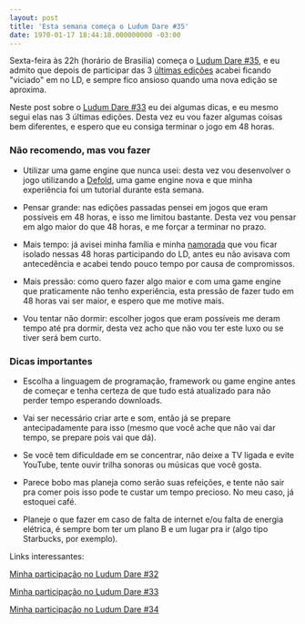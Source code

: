 ```yaml
---
layout: post
title: 'Esta semana começa o Ludum Dare #35'
date: 1970-01-17 18:44:18.000000000 -03:00
---
```

Sexta-feira às 22h (horário de Brasilia) começa o [Ludum Dare #35](http://ludumdare.com/compo/), e eu admito que depois de participar das 3 [últimas edições](http://ludumdare.com/compo/author/cicanci/) acabei ficando "viciado" em no LD, e sempre fico ansioso quando uma nova edição se aproxima.

Neste post sobre o [Ludum Dare #33](http://gamedeveloper.com.br/hoje-comeca-o-ludum-dare-33/) eu dei algumas dicas, e eu mesmo segui elas nas 3 últimas edições. Desta vez eu vou fazer algumas coisas bem diferentes, e espero que eu consiga terminar o jogo em 48 horas.

### Não recomendo, mas vou fazer

* Utilizar uma game engine que nunca usei: desta vez vou desenvolver o jogo utilizando a [Defold](http://gamedeveloper.com.br/king-defold-engine-2d/), uma game engine nova e que minha experiência foi um tutorial durante esta semana.

* Pensar grande: nas edições passadas pensei em jogos que eram possíveis em 48 horas, e isso me limitou bastante. Desta vez vou pensar em algo maior do que 48 horas, e me forçar a terminar no prazo.

* Mais tempo: já avisei minha família e minha [namorada](https://www.youtube.com/channel/UCTk3xkOSzWzf8Ba-wJN8jDA) que vou ficar isolado nessas 48 horas participando do LD, antes eu não avisava com antecedência e acabei tendo pouco tempo por causa de compromissos.

* Mais pressão: como quero fazer algo maior e com uma game engine que praticamente não tenho experiência, esta pressão de fazer tudo em 48 horas vai ser maior, e espero que me motive mais. 

* Vou tentar não dormir: escolher jogos que eram possíveis me deram tempo até pra dormir, desta vez acho que não vou ter este luxo ou se tiver será bem curto. 

### Dicas importantes

* Escolha a linguagem de programação, framework ou game engine antes de começar e tenha certeza de que tudo está atualizado para não perder tempo esperando downloads.

* Vai ser necessário criar arte e som, então já se prepare antecipadamente para isso (mesmo que você ache que não vai dar tempo, se prepare pois vai que dá).

* Se você tem dificuldade em se concentrar, não deixe a TV ligada e evite YouTube, tente ouvir trilha sonoras ou músicas que você gosta.

* Parece bobo mas planeja como serão suas refeições, e tente não sair pra comer pois isso pode te custar um tempo precioso. No meu caso, já estoquei café.

* Planeje o que fazer em caso de falta de internet e/ou falta de energia elétrica, é sempre bom ter um plano B e um lugar pra ir (algo tipo Starbucks, por exemplo).

Links interessantes:

[Minha participação no Ludum Dare #32](http://gamedeveloper.com.br/ludum-dare-32/)

[Minha participação no Ludum Dare #33](http://gamedeveloper.com.br/ludum-dare-33/)

[Minha participação no Ludum Dare #34](http://gamedeveloper.com.br/ludum-dare-34/)
